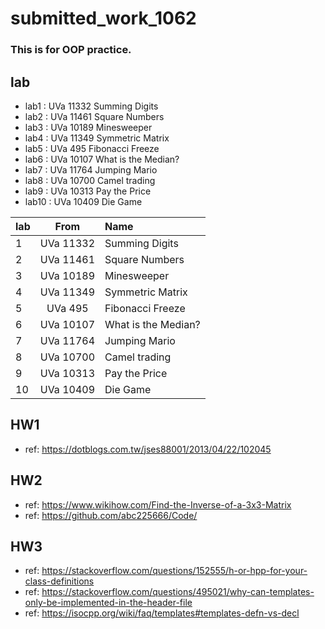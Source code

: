 # submitted_work_1062
### This is for OOP practice.

## lab
- lab1  : UVa 11332 Summing Digits  
- lab2  : UVa 11461 Square Numbers  
- lab3  : UVa 10189 Minesweeper     
- lab4  : UVa 11349 Symmetric Matrix
- lab5  : UVa   495 Fibonacci Freeze
- lab6  : UVa 10107 What is the Median?
- lab7  : UVa 11764 Jumping Mario
- lab8  : UVa 10700 Camel trading
- lab9  : UVa 10313 Pay the Price
- lab10 : UVa 10409 Die Game

| lab |      From     |       Name          |
| --- |:-------------:|:------------------- |
|  1  |   UVa 11332   | Summing Digits      |
|  2  |   UVa 11461   | Square Numbers      |
|  3  |   UVa 10189   | Minesweeper         |
|  4  |   UVa 11349   | Symmetric Matrix    |
|  5  |   UVa   495   | Fibonacci Freeze    |
|  6  |   UVa 10107   | What is the Median? |
|  7  |   UVa 11764   | Jumping Mario       |
|  8  |   UVa 10700   | Camel trading       |
|  9  |   UVa 10313   | Pay the Price       |
|  10 |   UVa 10409   | Die Game            |

## HW1
- ref: https://dotblogs.com.tw/jses88001/2013/04/22/102045

## HW2
- ref: https://www.wikihow.com/Find-the-Inverse-of-a-3x3-Matrix
- ref: https://github.com/abc225666/Code/

## HW3
- ref: https://stackoverflow.com/questions/152555/h-or-hpp-for-your-class-definitions
- ref:  https://stackoverflow.com/questions/495021/why-can-templates-only-be-implemented-in-the-header-file
- ref: https://isocpp.org/wiki/faq/templates#templates-defn-vs-decl

